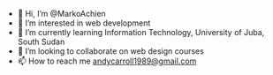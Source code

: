 - 👋 Hi, I’m @MarkoAchien
- 👀 I’m interested in web development
- 🌱 I’m currently learning Information Technology, University of Juba, South Sudan
- 💞️ I’m looking to collaborate on web design courses
- 📫 How to reach me andycarroll1989@gmail.com

<!---
MarkoAchien/MarkoAchien is a ✨ special ✨ repository because its `README.md` (this file) appears on your GitHub profile.
You can click the Preview link to take a look at your changes.
--->
